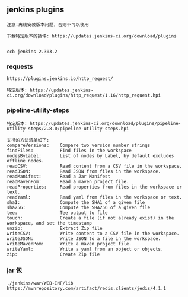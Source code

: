 ## jenkins plugins
    
    注意:离线安装版本问题，否则不可以使用

    下载特定版本的插件: https://updates.jenkins-ci.org/download/plugins
    
    
    ccb jenkins 2.303.2

### requests
    
    https://plugins.jenkins.io/http_request/

    特定版本: https://updates.jenkins-ci.org/download/plugins/http_request/1.16/http_request.hpi


### pipeline-utility-steps

    特定版本: https://updates.jenkins-ci.org/download/plugins/pipeline-utility-steps/2.8.0/pipeline-utility-steps.hpi

    支持的方法清单如下:
    compareVersions:    Compare two version number strings
    findFiles:          Find files in the workspace
    nodesByLabel:       List of nodes by Label, by default excludes offline nodes.
    readCSV:            Read content from a CSV file in the workspace.
    readJSON:           Read JSON from files in the workspace.
    readManifest:       Read a Jar Manifest
    readMavenPom:       Read a maven project file.
    readProperties:     Read properties from files in the workspace or text.
    readYaml:           Read yaml from files in the workspace or text.
    sha1:               Compute the SHA1 of a given file
    sha256:             Compute the SHA256 of a given file
    tee:                Tee output to file
    touch:              Create a file (if not already exist) in the workspace, and set the timestamp
    unzip:              Extract Zip file
    writeCSV:           Write content to a CSV file in the workspace.
    writeJSON:          Write JSON to a file in the workspace.
    writeMavenPom:      Write a maven project file.
    writeYaml:          Write a yaml from an object or objects.
    zip:                Create Zip file


### jar 包
    
    ./jenkins/war/WEB-INF/lib
    https://mvnrepository.com/artifact/redis.clients/jedis/4.1.1